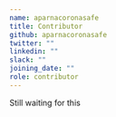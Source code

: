 ```yaml
---
name: aparnacoronasafe
title: Contributor
github: aparnacoronasafe
twitter: ""
linkedin: ""
slack: ""
joining_date: ""
role: contributor
---
```


Still waiting for this
